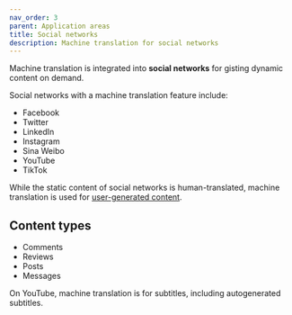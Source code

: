 ```yaml
---
nav_order: 3
parent: Application areas
title: Social networks
description: Machine translation for social networks
---
```


Machine translation is integrated into **social networks** for gisting dynamic content on demand.

Social networks with a machine translation feature include:

* Facebook
* Twitter
* LinkedIn
* Instagram
* Sina Weibo
* YouTube
* TikTok

While the static content of social networks is human-translated, machine translation is used for [user-generated content](/user-generated-content).

## Content types

* Comments
* Reviews
* Posts
* Messages

On YouTube, machine translation is for subtitles, including autogenerated subtitles.
